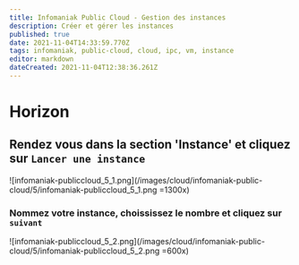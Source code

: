 ```yaml
---
title: Infomaniak Public Cloud - Gestion des instances
description: Créer et gérer les instances
published: true
date: 2021-11-04T14:33:59.770Z
tags: infomaniak, public-cloud, cloud, ipc, vm, instance
editor: markdown
dateCreated: 2021-11-04T12:38:36.261Z
---
```


# Horizon
## Rendez vous dans la section 'Instance' et cliquez sur `Lancer une instance`
![infomaniak-publiccloud_5_1.png](/images/cloud/infomaniak-public-cloud/5/infomaniak-publiccloud_5_1.png =1300x)

### Nommez votre instance, choississez le nombre et cliquez sur `suivant`
![infomaniak-publiccloud_5_2.png](/images/cloud/infomaniak-public-cloud/5/infomaniak-publiccloud_5_2.png =600x)